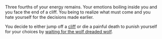Three fourths of your energy remains. Your emotions boiling inside you and you face the end of a cliff. You being to realize what must come and you hate yourself for the decisions made earlier.

You decide to either jump off a [cliff](finish.md) or die a painful death to punish yourself for your choices by [waiting for the wolf dreaded wolf](finish.md).